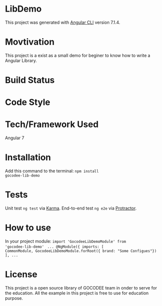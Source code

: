 # LibDemo

This project was generated with [Angular CLI](https://github.com/angular/angular-cli) version 7.1.4.

# Movtivation

This project is a exist as a small demo for beginer to know how to write a Angular Library.

# Build Status

# Code Style

# Tech/Framework Used
Angular 7 

# Installation
Add this command to the terminal:
<code>npm install gocodee-lib-demo</code>

# Tests
Unit test 
<code>ng test</code> via [Karma](https://karma-runner.github.io).
End-to-end test
<code>ng e2e</code> via [Protractor](http://www.protractortest.org/).
 
# How to use
In your project module:
<code>import 'GocodeeLibDemoModule' from 'gocodee-lib-demo'</code>
<code>
  ...
  @NgModule({
  imports: [
    CommonModule,
    GocodeeLibDemoModule.forRoot({ brand: "Some Configues"})
  ],
  ...
</code>

# License
This project is a open source library of GOCODEE team in onder to serve for the education. All the example in this project is free to use for education purpose.
